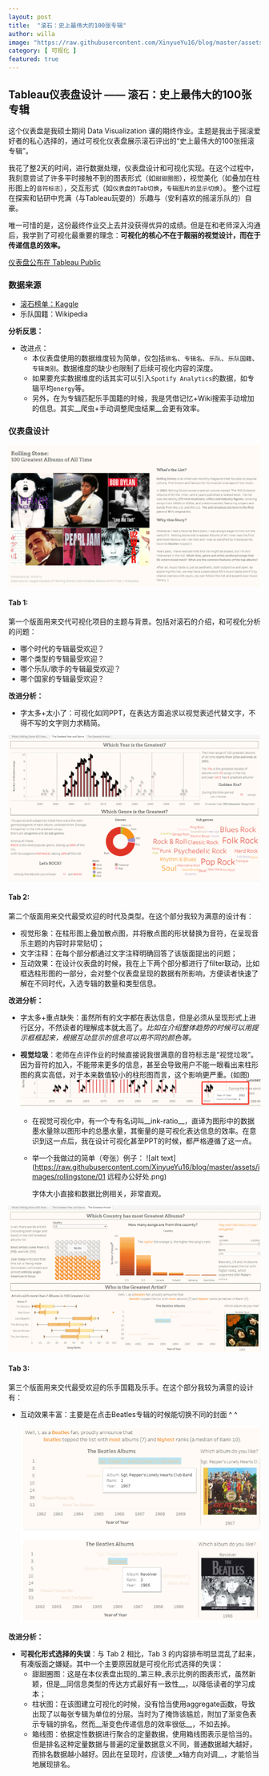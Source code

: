 ```yaml
---
layout: post
title:  "滚石：史上最伟大的100张专辑"
author: willa
image: "https://raw.githubusercontent.com/XinyueYu16/blog/master/assets/images/rollingstone/rollingstone1.png"
category: [ 可视化 ]
featured: true
---
```


## Tableau仪表盘设计 —— 滚石：史上最伟大的100张专辑

这个仪表盘是我硕士期间 Data Visualization 课的期终作业。主题是我出于摇滚爱好者的私心选择的，通过可视化仪表盘展示滚石评出的“史上最伟大的100张摇滚专辑”。

我花了整2天的时间，进行数据处理，仪表盘设计和可视化实现。在这个过程中，我刻意尝试了许多平时接触不到的图表形式（如`甜甜圈图`），视觉美化（如叠加在柱形图上的`音符标志`），交互形式（如`仪表盘的Tab切换`，`专辑图片的显示切换`）。
整个过程在探索和钻研中充满（与Tableau玩耍的）乐趣与（安利喜欢的摇滚乐队的）自豪。

唯一可惜的是，这份最终作业交上去并没获得优异的成绩。但是在和老师深入沟通后，我学到了可视化最重要的理念：__可视化的核心不在于靓丽的视觉设计，而在于传递信息的效率。__



[仪表盘公布在 Tableau Public](https://public.tableau.com/profile/willa.yu#!/vizhome/RollingStone100greatestalbums-DataVizFinal-WillaYu/WhatsRollingStone100GreatestAlbums)

### 数据来源
- [滚石榜单：Kaggle](https://www.kaggle.com/notgibs/500-greatest-albums-of-all-time-rolling-stone)
- 乐队国籍：Wikipedia

__分析反思：__
- 改进点：
  - 本仪表盘使用的数据维度较为简单，仅包括`排名`、`专辑名`、`乐队`、`乐队国籍`、`专辑类别`。数据维度的缺少也限制了后续可视化内容的深度。
  - 如果要充实数据维度的话其实可以引入`Spotify Analytics`的数据，如专辑平均`energy`等。
  - 另外，在为专辑匹配乐手国籍的时候，我是凭借记忆+Wiki搜索手动增加的信息。其实__爬虫+手动调整爬虫结果__会更有效率。


### 仪表盘设计

![alt text](https://raw.githubusercontent.com/XinyueYu16/blog/master/assets/images/rollingstone/rollingstone1.png)
#### Tab 1: 

第一个版面用来交代可视化项目的主题与背景。包括对滚石的介绍，和可视化分析的问题：
- 哪个时代的专辑最受欢迎？
- 哪个类型的专辑最受欢迎？
- 哪个乐队/歌手的专辑最受欢迎？
- 哪个国家的专辑最受欢迎？

__改进分析：__
- 字太多+太小了：可视化如同PPT，在表达方面追求以视觉表述代替文字，不得不写的文字则力求精简。


![alt text](https://raw.githubusercontent.com/XinyueYu16/blog/master/assets/images/rollingstone/rollingstone2.png)
#### Tab 2: 

第二个版面用来交代最受欢迎的时代及类型。在这个部分我较为满意的设计有：
- 视觉形象：在柱形图上叠加散点图，并将散点图的形状替换为音符，在呈现音乐主题的内容时非常贴切；
- 文字注释：在每个部分都通过文字注释明确回答了该版面提出的问题；
- 互动效果：在设计仪表盘的时候，我在上下两个部分都进行了filter联动，比如框选柱形图的一部分，会对整个仪表盘呈现的数据有所影响，方便读者快速了解在不同时代，入选专辑的数量和类型信息。

__改进分析：__
- 字太多+重点缺失：虽然所有的文字都在表达信息，但是必须从呈现形式上进行区分，不然读者的理解成本就太高了。_比如在介绍整体趋势的时候可以用提示框框起来，根据互动显示的信息可以用不同的颜色等。_
- __视觉垃圾__：老师在点评作业的时候直接说我很满意的音符标志是“视觉垃圾”。因为音符的加入，不能带来更多的信息，甚至会导致用户不能一眼看出来柱形图的真实高低，对于本来数值较小的柱形图而言，这个影响更严重。(如图)![alt text](https://raw.githubusercontent.com/XinyueYu16/blog/master/assets/images/rollingstone/tone1.png)

  - 在视觉可视化中，有一个专有名词叫__ink-ratio__，直译为图形中的数据墨水量除以图形中的总墨水量，其衡量的是可视化表达信息的效率。在意识到这一点后，我在设计可视化甚至PPT的时候，都严格遵循了这一点。

  - 举一个我做过的简单（夸张）例子：
  ![alt text](https://raw.githubusercontent.com/XinyueYu16/blog/master/assets/images/rollingstone/01 远程办公好处.png)

    字体大小直接和数据比例相关，非常直观。


![alt text](https://raw.githubusercontent.com/XinyueYu16/blog/master/assets/images/rollingstone/rollingstone3.png)
#### Tab 3: 

第三个版面用来交代最受欢迎的乐手国籍及乐手。在这个部分我较为满意的设计有：
- 互动效果丰富：主要是在点击Beatles专辑的时候能切换不同的封面 ^ ^ 

  ![alt text](https://raw.githubusercontent.com/XinyueYu16/blog/master/assets/images/rollingstone/detail2.png)

__改进分析：__
- __可视化形式选择的失误__：与 Tab 2 相比，Tab 3 的内容排布明显混乱了起来，有凑版面之嫌疑。其中一个主要原因就是可视化形式选择的失误：
  - 甜甜圈图：这是在本仪表盘出现的_第三种_表示比例的图表形式，虽然新颖，但是__同信息类型的传达方式最好有一致性__，以降低读者的学习成本；
  - 柱状图：在该图建立可视化的时候，没有恰当使用aggregate函数，导致出现了以每张专辑为单位的分层。当时为了掩饰该尴尬，附加了渐变色表示专辑的排名，然而__渐变色传递信息的效率很低__，不如去掉。
  - 箱线图：依据定性数据进行聚合的定量数据，使用箱线图表示是恰当的。但是排名这种定量数据与普遍的定量数据意义不同，普通数据越大越好，而排名数据越小越好。因此在呈现时，应该使__x轴方向对调__，才能恰当地展现排名。
